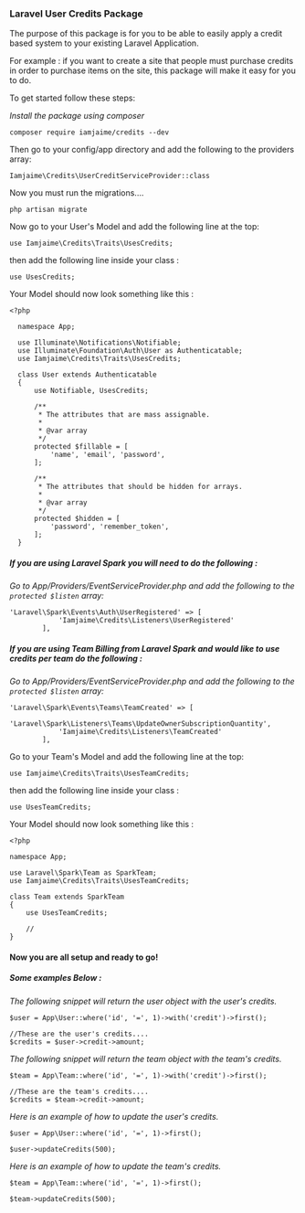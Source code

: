 ### Laravel User Credits Package

The purpose of this package is for you to be able to easily apply a 
credit based system to your existing Laravel Application.

For example : if you want to create a site that people must purchase credits 
in order to purchase items on the site, this package will make it easy for you to do.


To get started follow these steps: 


*Install the package using composer*

`composer require iamjaime/credits --dev`
 
 
Then go to your config/app directory and add the following to the providers array:

`Iamjaime\Credits\UserCreditServiceProvider::class`

Now you must run the migrations....

`php artisan migrate` 

Now go to your User's Model and add the following line at the top:

`use Iamjaime\Credits\Traits\UsesCredits;`


then add the following line inside your class : 

`use UsesCredits;`


Your Model should now look something like this : 

```
<?php
  
  namespace App;
  
  use Illuminate\Notifications\Notifiable;
  use Illuminate\Foundation\Auth\User as Authenticatable;
  use Iamjaime\Credits\Traits\UsesCredits;
  
  class User extends Authenticatable
  {
      use Notifiable, UsesCredits;
  
      /**
       * The attributes that are mass assignable.
       *
       * @var array
       */
      protected $fillable = [
          'name', 'email', 'password',
      ];
  
      /**
       * The attributes that should be hidden for arrays.
       *
       * @var array
       */
      protected $hidden = [
          'password', 'remember_token',
      ];
  }
```



##### If you are using Laravel Spark you will need to do the following :
*Go to App/Providers/EventServiceProvider.php and add the following to the `protected $listen` array:*
```
'Laravel\Spark\Events\Auth\UserRegistered' => [
            'Iamjaime\Credits\Listeners\UserRegistered'
        ],

```


##### If you are using Team Billing from Laravel Spark and would like to use credits per team do the following :

*Go to App/Providers/EventServiceProvider.php and add the following to the `protected $listen` array:*
```
'Laravel\Spark\Events\Teams\TeamCreated' => [
            'Laravel\Spark\Listeners\Teams\UpdateOwnerSubscriptionQuantity',
            'Iamjaime\Credits\Listeners\TeamCreated'
        ],

```


Go to your Team's Model and add the following line at the top:

`use Iamjaime\Credits\Traits\UsesTeamCredits;`


then add the following line inside your class : 

`use UsesTeamCredits;`


Your Model should now look something like this : 

```
<?php

namespace App;

use Laravel\Spark\Team as SparkTeam;
use Iamjaime\Credits\Traits\UsesTeamCredits;

class Team extends SparkTeam
{
    use UsesTeamCredits;
    
    //
}

```



#### Now you are all setup and ready to go!

##### Some examples Below :


*The following snippet will return the user object with the user's credits.*

```
$user = App\User::where('id', '=', 1)->with('credit')->first();

//These are the user's credits....
$credits = $user->credit->amount;

```

*The following snippet will return the team object with the team's credits.*

```
$team = App\Team::where('id', '=', 1)->with('credit')->first();

//These are the team's credits....
$credits = $team->credit->amount;

```


*Here is an example of how to update the user's credits.*

```
$user = App\User::where('id', '=', 1)->first();

$user->updateCredits(500);

```

*Here is an example of how to update the team's credits.*

```
$team = App\Team::where('id', '=', 1)->first();

$team->updateCredits(500);

```


